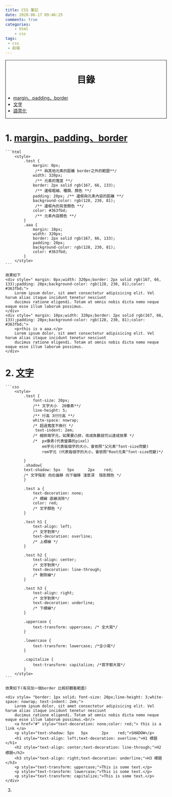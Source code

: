 ```yaml
---
title: CSS 筆記
date: 2020-06-17 09:46:25
comments: true
categories:
    - html
    - css
tags:
 - css
 - 前端
---
```

<div style=" border: 1px solid;">

 # <p id="catlog" style=" text-align: center;"> 目錄 </a> #
- <a href="#margin">margin、padding、border</a>
- <a href="#text">文字</a>
- <a href="#descriptive">語意化</a>
</div>



<!-- more -->



#  1.  <a id="margin" href="#catlog"> margin、padding、border </a> #

    ```html
        <style>
            .test {
                margin: 0px;
                 /** 與其他元素的距離 border之外的範圍**/
                width: 320px;
                 /** 元素的寬度 **/
                border: 2px solid rgb(167, 66, 133);
                 /** 邊框粗細、種類、顏色 **/
                padding: 20px; /** 邊框與元素內容的距離 **/
                background-color: rgb(128, 230, 81);
                 /** 邊框內的背景顏色 **/
                color: #363fbd;
                 /** 元素內容顏色 **/
            }
            .aaa {
                margin: 10px;
                width: 320px;
                border: 2px solid rgb(167, 66, 133);
                padding: 20px;
                background-color: rgb(128, 230, 81);
                color: #363fbd;
            }
        </style>
    ```

    效果如下
    <div style=" margin: 0px;width: 320px;border: 2px solid rgb(167, 66, 133);padding: 20px;background-color: rgb(128, 230, 81);color: #363fbd;">
        Lorem ipsum dolor, sit amet consectetur adipisicing elit. Vel harum alias itaque incidunt tenetur nesciunt
        ducimus ratione eligendi. Totam at omnis nobis dicta nemo neque eaque esse illum laborum possimus.
    </div>
    <div style=" margin: 10px;width: 320px;border: 2px solid rgb(167, 66, 133);padding: 20px;background-color: rgb(128, 230, 81);color: #363fbd;">
        <p>this is a aaa.</p>
        Lorem ipsum dolor, sit amet consectetur adipisicing elit. Vel harum alias itaque incidunt tenetur nesciunt
        ducimus ratione eligendi. Totam at omnis nobis dicta nemo neque eaque esse illum laborum possimus.
    </div>

#  2. <a id="text" href="#catlog">文字</a> #

    ```css
        <style>
            .test {
                font-size: 20px;
                /** 文字大小  20像素**/
                line-height: 5;
                /** 行高 3行行高 **/
                white-space: nowrap;
                /* 超過寬度不換行 */
                 text-indent: 2em;
                /* 縮排兩字元，如果要凸排，改成負數就可以達成效果 */
                /*  px像素(代表螢幕的pixel)
                    em字元(代表每個字的大小，會依照"父元素"font-size而變)
                    rem字元 (代表每個字的大小，會依照"Root元素"font-size而變)*/

            }
            .shadow{
            text-shadow: 5px   5px      2px    red;
            /* 文字陰影 向右偏移 向下偏移 淺景深  陰影顏色 */
            }

            .test a {
                text-decoration: none;
                /* 標線 底線消除*/
                color: red;
                /* 文字顏色 */
            }

            .test h1 {
                text-align: left;
                /* 文字對齊*/
                text-decoration: overline;
                /* 上標線 */
            }

            .test h2 {
                text-align: center;
                /* 文字對齊*/
                text-decoration: line-through;
                /* 刪除線*/
            }

            .test h3 {
                text-align: right;
                /* 文字對齊*/
                text-decoration: underline;
                /* 下標線*/
            }

            .uppercase {
                text-transform: uppercase; /* 全大寫*/
            }

            .lowercase {
                text-transform: lowercase; /*全小寫*/
            }

            .capitalize {
                text-transform: capitalize; /*首字都大寫*/
            }
        </style>
    ```

    效果如下(有另加一個border 比較好觀看範圍)

    <div style= "border: 1px solid; font-size: 20px;line-height: 3;white-space: nowrap; text-indent: 2em;">
        Lorem ipsum dolor, sit amet consectetur adipisicing elit. Vel harum alias itaque incidunt tenetur nesciunt
        ducimus ratione eligendi. Totam at omnis nobis dicta nemo neque eaque esse illum laborum possimus.<br/>
        <a href="#" style="text-decoration: none;color: red;"> this is a link </a>
        <p style="text-shadow: 5px   5px      2px    red;">SHADOW</p>
        <h1 style="text-align: left;text-decoration: overline;">H1 標題</h1>
        <h2 style="text-align: center;text-decoration: line-through;">H2 標題</h2>
        <h3 style="text-align: right;text-decoration: underline;">H3 標題</h3>
        <p style="text-transform: uppercase;">This is some text.</p>
        <p style="text-transform: lowercase;">This is some text.</p>
        <p style="text-transform: capitalize;">This is some text.</p>
    </div>

3. 